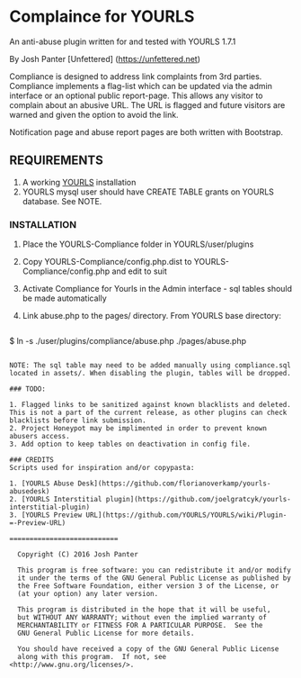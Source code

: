 # Complaince for YOURLS
An anti-abuse plugin written for and tested with YOURLS 1.7.1

By Josh Panter [Unfettered] (https://unfettered.net)

Compliance is designed to address link complaints from 3rd parties. Compliance implements a flag-list which can be updated via the admin interface or an optional public report-page. This allows any visitor to complain about an abusive URL. The URL is flagged and future visitors are warned and given the option to avoid the link.

Notification page and abuse report pages are both written with Bootstrap.

## REQUIREMENTS

1. A working [YOURLS](https://github.com/YOURLS/YOURLS) installation
2. YOURLS mysql user should have CREATE TABLE grants on YOURLS database. See NOTE.

### INSTALLATION

1. Place the YOURLS-Compliance folder in YOURLS/user/plugins
2. Copy YOURLS-Compliance/config.php.dist to YOURLS-Compliance/config.php and edit to suit
3. Activate Compliance for Yourls in the Admin interface - sql tables should be made automatically
4. Link abuse.php to the pages/ directory. From YOURLS base directory:

	```bash
  $ ln -s ./user/plugins/compliance/abuse.php ./pages/abuse.php
  ```

NOTE: The sql table may need to be added manually using compliance.sql located in assets/. When disabling the plugin, tables will be dropped. 

### TODO: 

1. Flagged links to be sanitized against known blacklists and deleted. This is not a part of the current release, as other plugins can check blacklists before link submission.
2. Project Honeypot may be implimented in order to prevent known abusers access.
3. Add option to keep tables on deactivation in config file.

### CREDITS
Scripts used for inspiration and/or copypasta:

1. [YOURLS Abuse Desk](https://github.com/florianoverkamp/yourls-abusedesk)
2. [YOURLS Interstitial plugin](https://github.com/joelgratcyk/yourls-interstitial-plugin)
3. [YOURLS Preview URL](https://github.com/YOURLS/YOURLS/wiki/Plugin-=-Preview-URL)

===========================

    Copyright (C) 2016 Josh Panter

    This program is free software: you can redistribute it and/or modify
    it under the terms of the GNU General Public License as published by
    the Free Software Foundation, either version 3 of the License, or
    (at your option) any later version.

    This program is distributed in the hope that it will be useful,
    but WITHOUT ANY WARRANTY; without even the implied warranty of
    MERCHANTABILITY or FITNESS FOR A PARTICULAR PURPOSE.  See the
    GNU General Public License for more details.

    You should have received a copy of the GNU General Public License
    along with this program.  If not, see <http://www.gnu.org/licenses/>.
